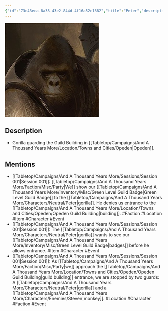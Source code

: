```yaml
---
{"id":"73e43eca-8a33-43e2-844d-4f16a52c1382","title":"Peter","description":"A Gorilla guarding Opeden's Guild Building.","isActivePartyMember":false,"isAlive":true,"publish":true,"date_created":"Sunday, January 15th 2023, 1:29:16 pm","date_modified":"Saturday, April 13th 2024, 11:44:56 pm","cssclasses":["mado-heading"],"path":"Tabletop/Campaigns/And A Thousand Years More/Characters/Neutral/Peter.md","permalink":"/tabletop/campaigns/and-a-thousand-years-more/characters/neutral/peter/","PassFrontmatter":true}
---
```



![Banner-Peter-polaroid.jpg|200](../../../../../Media/IronClaw/Polaroid/Banner-Peter-polaroid.jpg)

## Description

- Gorilla guarding the Guild Building in [[Tabletop/Campaigns/And A Thousand Years More/Location/Towns and Cities/Opeden\|Opeden]].

## Mentions

- [[Tabletop/Campaigns/And A Thousand Years More/Sessions/Session 001\|Session 001]]: [[Tabletop/Campaigns/And A Thousand Years More/Faction/Misc/Party\|We]] show our [[Tabletop/Campaigns/And A Thousand Years More/Inventory/Misc/Green Level Guild Badge\|Green Level Guild Badge]] to the [[Tabletop/Campaigns/And A Thousand Years More/Characters/Neutral/Peter\|gorilla]]. He denies us entrance to the [[Tabletop/Campaigns/And A Thousand Years More/Location/Towns and Cities/Opeden/Opeden Guild Building\|building]]. #Faction #Location #Item #Character #Event
- [[Tabletop/Campaigns/And A Thousand Years More/Sessions/Session 001\|Session 001]]: The [[Tabletop/Campaigns/And A Thousand Years More/Characters/Neutral/Peter\|gorilla]] wants to see our [[Tabletop/Campaigns/And A Thousand Years More/Inventory/Misc/Green Level Guild Badge\|badges]] before he allows entrance. #Item #Character #Event
- [[Tabletop/Campaigns/And A Thousand Years More/Sessions/Session 001\|Session 001]]: As [[Tabletop/Campaigns/And A Thousand Years More/Faction/Misc/Party\|we]] approach the [[Tabletop/Campaigns/And A Thousand Years More/Location/Towns and Cities/Opeden/Opeden Guild Building\|guild building]] entrance, we are stopped by two guards: A [[Tabletop/Campaigns/And A Thousand Years More/Characters/Neutral/Peter\|gorilla]] and a [[Tabletop/Campaigns/And A Thousand Years More/Characters/Enemies/Steven\|monkey]]. #Location #Character #Faction #Event

